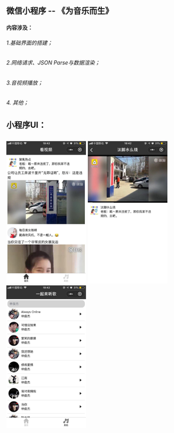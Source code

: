 ## 微信小程序 -- 《为音乐而生》

#### 内容涉及：
###### 1.基础界面的搭建；
###### 2.网络请求、JSON Parse与数据渲染；
###### 3.音视频播放；
###### 4.  其他；

## 小程序UI：
<h2 align"center">
<img src="/pics/1.jpg" width="210" height="374"/>
<img src="/pics/2.jpg" width="210" height="374"/>
<img src="/pics/3.jpg" width="210" height="374"/>
</h2>



